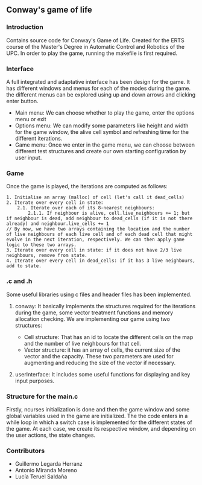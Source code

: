 ## Conway's game of life

### **Introduction**
Contains source code for Conway's Game of Life.
Created for the ERTS course of the Master's Degree in Automatic Control and Robotics
of the UPC. In order to play the game, running the makefile is first required.

### **Interface**
A full integrated and adaptative interface has been design for the game. It has
different windows and menus for each of the modes during the game. the different
menus can be explored using up and down arrows and clicking enter button.
- Main menu: We can choose  whether to play the game, enter the options menu or exit
- Options menu: We can modify some parameters like height and width for the game
window, the alive cell symbol and refreshing time for the different iterations.
- Game menu: Once we enter in the game menu, we can choose between different test
structures and create our own starting configuration by user input.

### **Game**
Once the game is played, the iterations are computed as follows:

    1. Initialise an array (malloc) of cell (let's call it dead_cells)
    2. Iterate over every cell in state:
        2.1. Iterate over each of its 8-nearest neighbours:
            2.1.1. If neighbour is alive, cell.live_neighbours += 1; but if neighbour is dead, add neighbour to dead_cells (if it is not there already) and neighbour.live_cells += 1
    // By now, we have two arrays containing the location and the number of live neighbours of each live cell and of each dead cell that might evolve in the next iteration, respectively. We can then apply game logic to these two arrays.
    3. Iterate over every cell in state: if it does not have 2/3 live neighbours, remove from state.
    4. Iterate over every cell in dead_cells: if it has 3 live neighbours, add to state.

### **.c and .h**
Some useful libraries using c files and header files has been implemented.
1. conway: It basically implements the structures required for the iterations during the game,
some vector treatment functions and memory allocation checking. We are implementing our game using two structures:
   - Cell structure: That has an id to locate the different cells on the map and the number of live neighbours for that cell.
   - Vector structure: it has an array of cells, the current size of the vector and the capacity.
   These two parameters are used for augmenting and reducing the size of the vector if necessary.

2. userInterface: It includes some useful functions for displaying and key input purposes.


### **Structure for the main.c**
Firstly, ncurses initialization is done and then the game window and some global variables used in the game are initialized. The the code enters in a while loop in which a switch case is implemented for the different states of the game.
At each case, we create its respective window, and depending on the user actions, the state changes.


### **Contributors**
- Guillermo Legarda Herranz
- Antonio Miranda Moreno
- Lucía Teruel Saldaña
